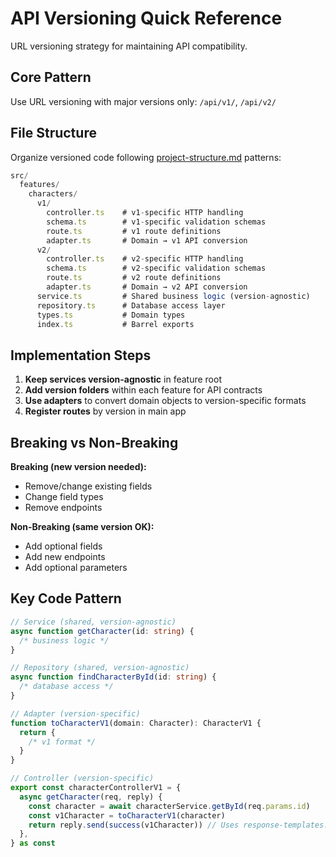 # API Versioning Quick Reference

URL versioning strategy for maintaining API compatibility.

## Core Pattern

Use URL versioning with major versions only: `/api/v1/`, `/api/v2/`

## File Structure

Organize versioned code following [project-structure.md](./project-structure.md)
patterns:

```typescript
src/
  features/
    characters/
      v1/
        controller.ts    # v1-specific HTTP handling
        schema.ts        # v1-specific validation schemas
        route.ts         # v1 route definitions
        adapter.ts       # Domain → v1 API conversion
      v2/
        controller.ts    # v2-specific HTTP handling
        schema.ts        # v2-specific validation schemas
        route.ts         # v2 route definitions
        adapter.ts       # Domain → v2 API conversion
      service.ts         # Shared business logic (version-agnostic)
      repository.ts      # Database access layer
      types.ts           # Domain types
      index.ts           # Barrel exports
```

## Implementation Steps

1. **Keep services version-agnostic** in feature root
2. **Add version folders** within each feature for API contracts
3. **Use adapters** to convert domain objects to version-specific formats
4. **Register routes** by version in main app

## Breaking vs Non-Breaking

**Breaking (new version needed):**

- Remove/change existing fields
- Change field types
- Remove endpoints

**Non-Breaking (same version OK):**

- Add optional fields
- Add new endpoints
- Add optional parameters

## Key Code Pattern

```ts
// Service (shared, version-agnostic)
async function getCharacter(id: string) {
  /* business logic */
}

// Repository (shared, version-agnostic)
async function findCharacterById(id: string) {
  /* database access */
}

// Adapter (version-specific)
function toCharacterV1(domain: Character): CharacterV1 {
  return {
    /* v1 format */
  }
}

// Controller (version-specific)
export const characterControllerV1 = {
  async getCharacter(req, reply) {
    const character = await characterService.getById(req.params.id)
    const v1Character = toCharacterV1(character)
    return reply.send(success(v1Character)) // Uses response-templates.md patterns
  },
} as const
```
